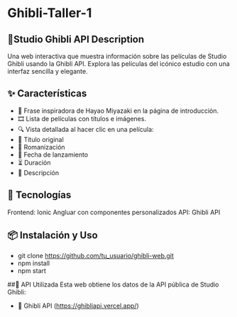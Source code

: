 # Ghibli-Taller-1

## 🎥Studio Ghibli API Description
Una web interactiva que muestra información sobre las películas de Studio Ghibli usando la Ghibli API. Explora las películas del icónico estudio con una interfaz sencilla y elegante.

## ✨ Características
- 📜 Frase inspiradora de Hayao Miyazaki en la página de introducción.
- 🎞️ Lista de películas con títulos e imágenes.
- 🔍 Vista detallada al hacer clic en una película:
- 📌 Título original
- 📝 Romanización
- 📅 Fecha de lanzamiento
- ⏳ Duración
- 📖 Descripción

## 🚀 Tecnologías
Frontend: Ionic Angluar con componentes personalizados
API: Ghibli API

## 📦 Instalación y Uso
- git clone https://github.com/tu_usuario/ghibli-web.git
- npm install 
- npm start
  
##📡 API Utilizada
Esta web obtiene los datos de la API pública de Studio Ghibli:
- 🔗 Ghibli API (https://ghibliapi.vercel.app/)

